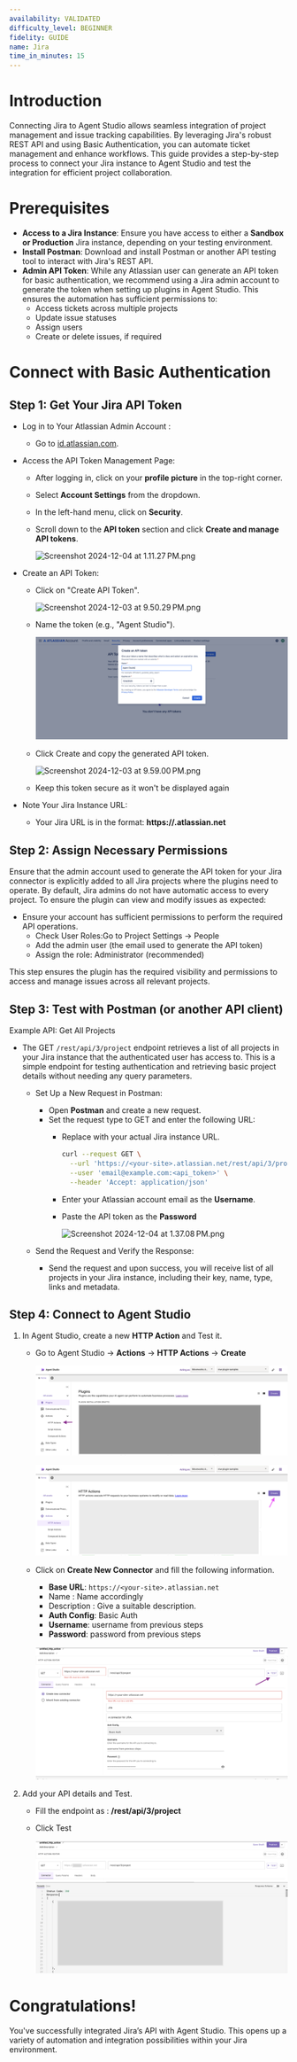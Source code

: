 ```yaml
---
availability: VALIDATED
difficulty_level: BEGINNER
fidelity: GUIDE
name: Jira
time_in_minutes: 15
---
```


# **Introduction**

Connecting Jira to Agent Studio allows seamless integration of project management and issue tracking capabilities. By leveraging Jira's robust REST API and using Basic Authentication, you can automate ticket management and enhance workflows. This guide provides a step-by-step process to connect your Jira instance to Agent Studio and test the integration for efficient project collaboration.

# **Prerequisites**

- **Access to a Jira Instance**: Ensure you have access to either a **Sandbox or Production** Jira instance, depending on your testing environment.
- **Install Postman**: Download and install Postman or another API testing tool to interact with Jira's REST API.
- **Admin API Token**: While any Atlassian user can generate an API token for basic authentication, we recommend using a Jira admin account to generate the token when setting up plugins in Agent Studio. This ensures the automation has sufficient permissions to:
    - Access tickets across multiple projects
    - Update issue statuses
    - Assign users
    - Create or delete issues, if required

# **Connect with Basic Authentication**

## **Step 1: Get Your Jira API Token**

- Log in to Your Atlassian Admin Account :
    - Go to [id.atlassian.com](http://id.atlassian.com).
- Access the API Token Management Page:
    - After logging in, click on your **profile picture** in the top-right corner.
    - Select **Account Settings** from the dropdown.
    - In the left-hand menu, click on **Security**.
    - Scroll down to the **API token** section and click **Create and manage API tokens**.
    
      ![Screenshot 2024-12-04 at 1.11.27 PM.png](Jira%20cd90585e2a5044cf83fed803cba5bdbf/Screenshot_2024-12-04_at_1.11.27_PM.png)
    
- Create an API Token:
    - Click on "Create API Token".
        
      ![Screenshot 2024-12-03 at 9.50.29 PM.png](Jira%20cd90585e2a5044cf83fed803cba5bdbf/Screenshot_2024-12-03_at_9.50.29_PM.png)
        
    - Name the token (e.g., "Agent Studio").
        
        ![image.png](Jira%20cd90585e2a5044cf83fed803cba5bdbf/image.png)
        
    - Click Create and copy the generated API token.
    
      ![Screenshot 2024-12-03 at 9.59.00 PM.png](Jira%20cd90585e2a5044cf83fed803cba5bdbf/Screenshot_2024-12-03_at_9.59.00_PM.png)
    
    - Keep this token secure as it won't be displayed again
- Note Your Jira Instance URL:
    - Your Jira URL is in the format: **https://<your-site>.atlassian.net**

## **Step 2: Assign Necessary Permissions**

Ensure that the admin account used to generate the API token for your Jira connector is explicitly added to all Jira projects where the plugins need to operate.
By default, Jira admins do not have automatic access to every project. To ensure the plugin can view and modify issues as expected:
- Ensure your account has sufficient permissions to perform the required API operations.
    - Check User Roles:Go to Project Settings → People
    - Add the admin user (the email used to generate the API token)
    - Assign the role: Administrator (recommended)
       
This step ensures the plugin has the required visibility and permissions to access and manage issues across all relevant projects.

## **Step 3: Test with Postman (or another API client)**

Example API: Get All Projects

- The GET `/rest/api/3/project` endpoint retrieves a list of all projects in your Jira instance that the authenticated user has access to. This is a simple endpoint for testing authentication and retrieving basic project details without needing any query parameters.
    - Set Up a New Request in Postman:
        - Open **Postman** and create a new request.
        - Set the request type to GET and enter the following URL:
            - Replace <your-site> with your actual Jira instance URL.
                
                ```bash
                curl --request GET \
                  --url 'https://<your-site>.atlassian.net/rest/api/3/project' \
                  --user 'email@example.com:<api_token>' \
                  --header 'Accept: application/json'
                ```
            
            - Enter your Atlassian account email as the **Username**.
            - Paste the API token as the **Password**
        
              ![Screenshot 2024-12-04 at 1.37.08 PM.png](Jira%20cd90585e2a5044cf83fed803cba5bdbf/Screenshot_2024-12-04_at_1.37.08_PM.png)
        
    - Send the Request and Verify the Response:
        - Send the request and upon success, you will receive list of all projects in your Jira instance, including their key, name, type, links and metadata.
        
## Step 4: Connect to Agent Studio

1. In Agent Studio, create a new **HTTP Action** and Test it.
   - Go to Agent Studio -> **Actions** -> **HTTP Actions** -> **Create**

      ![Untitled](Jira%20cd90585e2a5044cf83fed803cba5bdbf/Pasted_Graphic.png)

      ![Untitled](Jira%20cd90585e2a5044cf83fed803cba5bdbf/Pasted_Graphic_1.png)
   
   - Click on **Create New Connector** and fill the following information.
        - **Base URL**: `https://<your-site>.atlassian.net`
        - Name : Name accordingly
        - Description : Give a suitable description.
        - **Auth Config**: Basic Auth
        - **Username**: username from previous steps
        - **Password**: password from previous steps

        ![Pasted_Graphic_2.png](Jira%20cd90585e2a5044cf83fed803cba5bdbf/Pasted_Graphic_2.png)
   
3. Add your API details and Test.
    - Fill the endpoint as : **/rest/api/3/project**
    - Click Test
   
      ![Pasted_Graphic_3.png](Jira%20cd90585e2a5044cf83fed803cba5bdbf/Pasted_Graphic_3.png)

# Congratulations!

You've successfully integrated Jira’s API with Agent Studio. This opens up a variety of automation and integration possibilities within your Jira environment.
